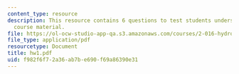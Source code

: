 ```yaml
---
content_type: resource
description: This resource contains 6 questions to test students understanding of
  course material.
file: https://ol-ocw-studio-app-qa.s3.amazonaws.com/courses/2-016-hydrodynamics-13-012-fall-2005/f982f6f72a36ab7be690f69a86390e31_hw1.pdf
file_type: application/pdf
resourcetype: Document
title: hw1.pdf
uid: f982f6f7-2a36-ab7b-e690-f69a86390e31
---
```

